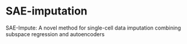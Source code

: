 # SAE-imputation
SAE-Impute: A novel method for single-cell data imputation combining subspace regression and autoencoders
